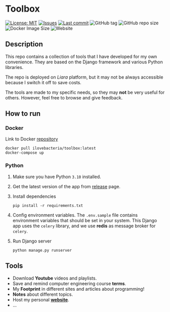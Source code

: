 # Toolbox

[![License: MIT](https://img.shields.io/github/license/ILoveBacteria/toolbox)](https://github.com/ILoveBacteria/toolbox/blob/master/LICENSE)
[![Issues](https://img.shields.io/github/issues/ILoveBacteria/toolbox)](https://github.com/ILoveBacteria/toolbox/issues)
[![Last commit](https://img.shields.io/github/last-commit/ILoveBacteria/toolbox)](https://github.com/ILoveBacteria/toolbox/commits/master)
![GitHub tag](https://img.shields.io/github/v/tag/ILoveBacteria/toolbox?color=lightblue&label=last+tag)
![GitHub repo size](https://img.shields.io/github/repo-size/ILoveBacteria/toolbox)
![Docker Image Size](https://img.shields.io/docker/image-size/ilovebacteria/toolbox?logo=docker&logoColor=white&cacheSeconds=60)
![Website](https://img.shields.io/website?url=https%3A%2F%2Ftoolbox.moeinarabi.ir&label=server%20status&cacheSeconds=120&link=https%3A%2F%2Ftoolbox.moeinarabi.ir)

## Description

This repo contains a collection of tools that I have developed for my own convenience. 
They are based on the Django framework and various Python libraries.

The repo is deployed on _Liara_ platform, but it may not be always accessible because I switch it off to save costs.

The tools are made to my specific needs, so they may **not** be very useful for others. 
However, feel free to browse and give feedback.

## How to run

### Docker

Link to Docker [repository](https://hub.docker.com/r/ilovebacteria/toolbox)

```shell
docker pull ilovebacteria/toolbox:latest
docker-compose up
```

### Python

1. Make sure you have Python `3.10` installed.
2. Get the latest version of the app from [release](https://github.com/ILoveBacteria/toolbox/releases) page.
3. Install dependencies
    ```shell
    pip install -r requirements.txt
    ```
4. Config environment variables. The `.env.sample` file contains environment variables that should
be set in your system.
This Django app uses the `celery` library, and we use **redis** as message broker for `celery`.

5. Run Django server
    ```shell
    python manage.py runserver
    ```

## Tools

- Download **Youtube** videos and playlists.
- Save and remind computer engineering course **terms**.
- My **Footprint** in different sites and articles about programming!
- **Notes** about different topics.
- Host my personal [**website**](https://moeinarabi.ir).
- ...


